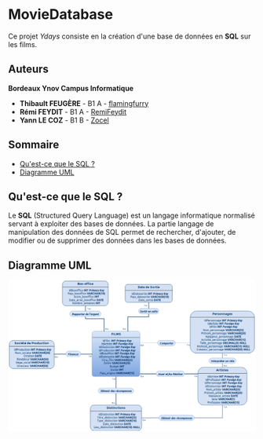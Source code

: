 # MovieDatabase
Ce projet *Ydays* consiste en la création d'une base de données en **SQL** sur les films.

## Auteurs
**Bordeaux Ynov Campus Informatique**
*   **Thibault FEUGÈRE** - B1 A - [flamingfurry](https://github.com/flamingfurry)
*   **Rémi FEYDIT** - B1 A - [RemiFeydit](https://github.com/RemiFeydit)
*   **Yann LE COZ** - B1 B - [Zocel](https://github.com/Zocel)

## Sommaire
*   [Qu'est-ce que le SQL ?](#quest-ce-que-le-sql-)
*   [Diagramme UML](#diagramme-uml)

## Qu'est-ce que le SQL ?
Le **SQL** (Structured Query Language) est un langage informatique normalisé servant à exploiter des bases de données. La partie langage de manipulation des données de SQL permet de rechercher, d'ajouter, de modifier ou de supprimer des données dans les bases de données.

## Diagramme UML
![](https://raw.githubusercontent.com/Zocel/MovieDatabase/master/Diagramme%20UML%20MovieDatabase.png)
